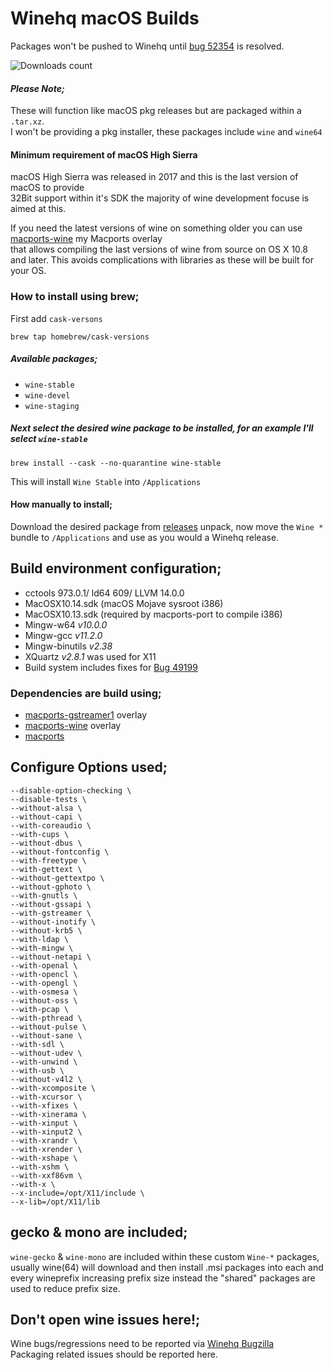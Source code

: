 # Winehq macOS Builds

Packages won't be pushed to Winehq until [bug 52354](https://bugs.winehq.org/show_bug.cgi?id=52354) is resolved.

![Downloads count](https://img.shields.io/github/downloads/gcenx/macOS_Wine_builds/total.svg)
 
#### _Please Note;_
These will function like macOS pkg releases but are packaged within a `.tar.xz`.\
I won't be providing a pkg installer, these packages include `wine` and `wine64`

#### Minimum requirement of macOS High Sierra
macOS High Sierra was released in 2017 and this is the last version of macOS to provide\
32Bit support within it's SDK the majority of wine development focuse is aimed at this.

If you need the latest versions of wine on something older you can use [macports-wine](https://github.com/Gcenx/macports-wine) my Macports overlay\
that allows compiling the last versions of wine from source on OS X 10.8 and later. This avoids complications with libraries as these will be built for your OS.

### How to install using brew;
First add `cask-versons`
```
brew tap homebrew/cask-versions
```

##### Available packages;
- `wine-stable`
- `wine-devel`
- `wine-staging`

##### Next select the desired wine package to be installed, for an example I'll select `wine-stable`
```
brew install --cask --no-quarantine wine-stable
```
This will install `Wine Stable` into `/Applications`

#### How manually to install;
Download the desired package from [releases](https://github.com/Gcenx/macOS_Wine_builds/releases) unpack, now move the `Wine *` bundle to `/Applications` and use as you would a Winehq release.

## Build environment configuration;
- cctools 973.0.1/ ld64 609/ LLVM 14.0.0
- MacOSX10.14.sdk (macOS Mojave sysroot i386)
- MacOSX10.13.sdk (required by macports-port to compile i386)
- Mingw-w64 _v10.0.0_
- Mingw-gcc _v11.2.0_
- Mingw-binutils _v2.38_
- XQuartz _v2.8.1_ was used for X11
- Build system includes fixes for [Bug 49199](https://bugs.winehq.org/show_bug.cgi?id=49199)

### Dependencies are build using;
- [macports-gstreamer1](https://github.com/Gcenx/macports-gstreamer1) overlay
- [macports-wine](https://github.com/Gcenx/macports-wine) overlay
- [macports](https://www.macports.org/)

## Configure Options used;
```
--disable-option-checking \
--disable-tests \
--without-alsa \
--without-capi \
--with-coreaudio \
--with-cups \
--without-dbus \
--without-fontconfig \
--with-freetype \
--with-gettext \
--without-gettextpo \
--without-gphoto \
--with-gnutls \
--without-gssapi \
--with-gstreamer \
--without-inotify \
--without-krb5 \
--with-ldap \
--with-mingw \
--without-netapi \
--with-openal \
--with-opencl \
--with-opengl \
--with-osmesa \
--without-oss \
--with-pcap \
--with-pthread \
--without-pulse \
--without-sane \
--with-sdl \
--without-udev \
--with-unwind \
--with-usb \
--without-v4l2 \
--with-xcomposite \
--with-xcursor \
--with-xfixes \
--with-xinerama \
--with-xinput \
--with-xinput2 \
--with-xrandr \
--with-xrender \
--with-xshape \
--with-xshm \
--with-xxf86vm \
--with-x \
--x-include=/opt/X11/include \
--x-lib=/opt/X11/lib
```

## gecko & mono are included;
`wine-gecko` & `wine-mono` are included within these custom `Wine-*` packages, usually wine(64) will download and then install .msi packages into each and every wineprefix increasing prefix size instead the "shared" packages are used to reduce prefix size.

## Don't open wine issues here!;
Wine bugs/regressions need to be reported via [Winehq Bugzilla](https://bugs.winehq.org/)\
Packaging related issues should be reported here.
